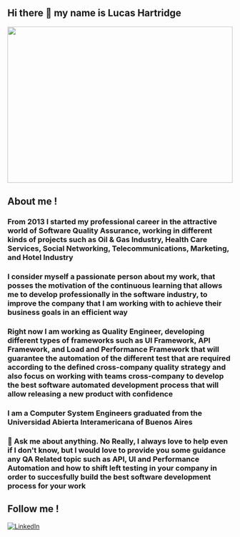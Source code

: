 ## Hi there 👋 my name is Lucas Hartridge 

<img src="https://media.giphy.com/media/xUA7bdpLxQhsSQdyog/giphy.gif" data-canonical-src="https://media.giphy.com/media/xUA7bdpLxQhsSQdyog/giphy.gif" width="100%" height="350" />

## About me ! 

### From 2013 I started my professional career in the attractive world of Software Quality Assurance, working in different kinds of projects such as Oil & Gas Industry, Health Care Services, Social Networking, Telecommunications, Marketing, and Hotel Industry 

### I consider myself a passionate person about my work, that posses the motivation of the continuous learning that allows me to develop professionally in the software industry, to improve the company that I am working with to achieve their business goals in an efficient way

### Right now I am working as Quality Engineer, developing different types of frameworks such as UI Framework, API Framework, and Load and Performance Framework that will guarantee the automation of the different test that are required according to the defined cross-company quality strategy and also focus on working with teams cross-company to develop the best software automated development process that will allow releasing a new product with confidence

### I am a Computer System Engineers graduated from the Universidad Abierta Interamericana of Buenos Aires

### 💬 Ask me about anything. No Really, I always love to help even if I don't know, but I would love to provide you some guidance any QA Related topic such as API, UI and Performance Automation and how to shift left testing in your company in order to succesfully build the best software development process for your work

## Follow me !
<a href="https://www.linkedin.com/in/lhartridge/" target="_blank"><img src="https://img.shields.io/badge/LinkedIn-%230077B5.svg?&style=flat-square&logo=linkedin&logoColor=white" alt="LinkedIn"></a> &nbsp; 

<!--
### 🔭 I’m currently working on improving this read me to look better.

### 🌱 I will start working on 
#### [x] Add github profile Readme.md
#### [ ] Improve github profile style
#### [ ] New Repository with a Python Selenium Example
#### [ ] New Repository with Golang Project
#### [ ] New Repository with Javascript Project
#### [ ] New Repository with a Typescript Project
#### [ ] Include NPM Packages usage
#### [ ] Include Docker Usage for FE and BE
#### [ ] Include a CI/CD process for one project
#### [ ] Investigate about Infra as Code (Helm + Terraform)
#### [ ] Investiage about Cloud free service to deploy created apps
#### [ ] Investigate about Metrics, Logging
#### [ ] Investigate about Machine Learning and Artificial Intelligence

**LucasHartridge/LucasHartridge** is a ✨ _special_ ✨ repository because its `README.md` (this file) appears on your GitHub profile.

Here are some ideas to get you started:

- 🔭 I’m currently working on ...
- 🌱 I’m currently learning ...
- 👯 I’m looking to collaborate on ...
- 🤔 I’m looking for help with ...
- 📫 How to reach me: ...
- 😄 Pronouns: ...
- ⚡ Fun fact: ...
-->
